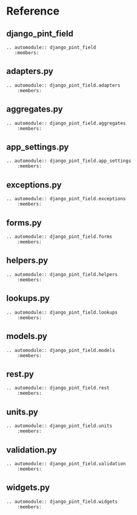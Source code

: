 # Reference

## django_pint_field

```{eval-rst}
.. automodule:: django_pint_field
   :members:
```

## adapters.py

```{eval-rst}
.. automodule:: django_pint_field.adapters
    :members:
```

## aggregates.py

```{eval-rst}
.. automodule:: django_pint_field.aggregates
    :members:
```

## app_settings.py

```{eval-rst}
.. automodule:: django_pint_field.app_settings
    :members:
```

## exceptions.py

```{eval-rst}
.. automodule:: django_pint_field.exceptions
    :members:
```

## forms.py

```{eval-rst}
.. automodule:: django_pint_field.forms
    :members:
```

## helpers.py

```{eval-rst}
.. automodule:: django_pint_field.helpers
    :members:
```

## lookups.py

```{eval-rst}
.. automodule:: django_pint_field.lookups
    :members:
```

## models.py

```{eval-rst}
.. automodule:: django_pint_field.models
    :members:
```

## rest.py

```{eval-rst}
.. automodule:: django_pint_field.rest
    :members:
```

## units.py

```{eval-rst}
.. automodule:: django_pint_field.units
    :members:
```

## validation.py

```{eval-rst}
.. automodule:: django_pint_field.validation
    :members:
```

## widgets.py

```{eval-rst}
.. automodule:: django_pint_field.widgets
    :members:
```
